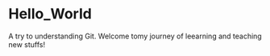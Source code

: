 # Hello_World
A try to understanding Git.
Welcome tomy journey of leearning and teaching new stuffs!
